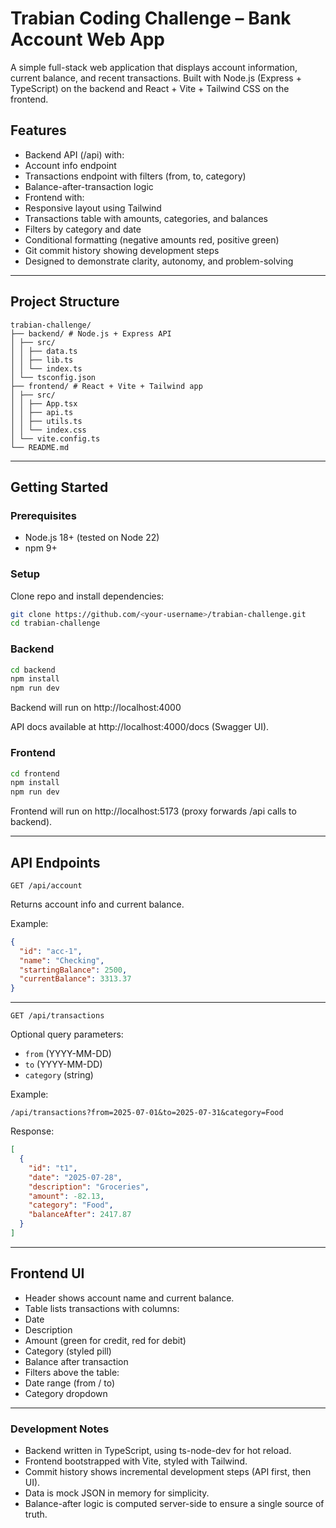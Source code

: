 # Trabian Coding Challenge – Bank Account Web App

A simple full-stack web application that displays account information, current balance, and recent transactions.
Built with Node.js (Express + TypeScript) on the backend and React + Vite + Tailwind CSS on the frontend.

## Features

- Backend API (/api) with:
- Account info endpoint
- Transactions endpoint with filters (from, to, category)
- Balance-after-transaction logic
- Frontend with:
- Responsive layout using Tailwind
- Transactions table with amounts, categories, and balances
- Filters by category and date
- Conditional formatting (negative amounts red, positive green)
- Git commit history showing development steps
- Designed to demonstrate clarity, autonomy, and problem-solving

---

## Project Structure

```text
trabian-challenge/
├── backend/ # Node.js + Express API
│ ├── src/
│ │ ├── data.ts
│ │ ├── lib.ts
│ │ └── index.ts
│ └── tsconfig.json
├── frontend/ # React + Vite + Tailwind app
│ ├── src/
│ │ ├── App.tsx
│ │ ├── api.ts
│ │ ├── utils.ts
│ │ └── index.css
│ └── vite.config.ts
└── README.md
```

---

## Getting Started

### Prerequisites

- Node.js 18+ (tested on Node 22)
- npm 9+

### Setup

Clone repo and install dependencies:

```bash
git clone https://github.com/<your-username>/trabian-challenge.git
cd trabian-challenge
```

### Backend

```bash
cd backend
npm install
npm run dev
```

Backend will run on http://localhost:4000

API docs available at http://localhost:4000/docs
(Swagger UI).

### Frontend

```bash
cd frontend
npm install
npm run dev
```

Frontend will run on http://localhost:5173
(proxy forwards /api calls to backend).

---

## API Endpoints

`GET /api/account`

Returns account info and current balance.

Example:

```json
{
  "id": "acc-1",
  "name": "Checking",
  "startingBalance": 2500,
  "currentBalance": 3313.37
}
```

---

`GET /api/transactions`

Optional query parameters:

- `from` (YYYY-MM-DD)
- `to` (YYYY-MM-DD)
- `category` (string)

Example:

`/api/transactions?from=2025-07-01&to=2025-07-31&category=Food`

Response:

```json
[
  {
    "id": "t1",
    "date": "2025-07-28",
    "description": "Groceries",
    "amount": -82.13,
    "category": "Food",
    "balanceAfter": 2417.87
  }
]
```

---

## Frontend UI

- Header shows account name and current balance.
- Table lists transactions with columns:
- Date
- Description
- Amount (green for credit, red for debit)
- Category (styled pill)
- Balance after transaction
- Filters above the table:
- Date range (from / to)
- Category dropdown

---

### Development Notes

- Backend written in TypeScript, using ts-node-dev for hot reload.
- Frontend bootstrapped with Vite, styled with Tailwind.
- Commit history shows incremental development steps (API first, then UI).
- Data is mock JSON in memory for simplicity.
- Balance-after logic is computed server-side to ensure a single source of truth.
